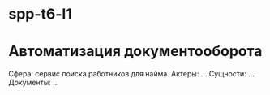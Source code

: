 # spp-t6-l1

# Автоматизация документооборота

Сфера: сервис поиска работников для найма.
Актеры: ...
Сущности: ...
Документы: ...
